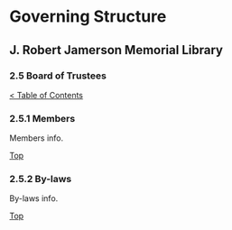 [0]: ../README.md
[2.5]: board-of-trustees.md

# Governing Structure
## J. Robert Jamerson Memorial Library
### 2.5 Board of Trustees
[< Table of Contents][0]

### 2.5.1 Members [](#members)
Members info.

[Top][2.5]

### 2.5.2 By-laws [](#by-laws)
By-laws info.

[Top][2.5]